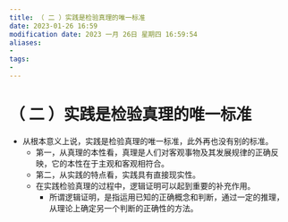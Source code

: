```yaml
---
title: （ 二 ）实践是检验真理的唯一标准
date: 2023-01-26 16:59
modification date: 2023 一月 26日 星期四 16:59:54
aliases: 
- 
tags: 
- 
---
```


# （ 二 ）实践是检验真理的唯一标准

- 从根本意义上说，实践是检验真理的唯一标准，此外再也没有别的标准。
	- 第一，从真理的本性看，真理是人们对客观事物及其发展规律的正确反映，它的本性在于主观和客观相符合。
	- 第二，从实践的特点看，实践具有直接现实性。
	- 在实践检验真理的过程中，逻辑证明可以起到重要的补充作用。
		- 所谓逻辑证明，是指运用已知的正确概念和判断，通过一定的推理，从理论上确定另一个判断的正确性的方法。